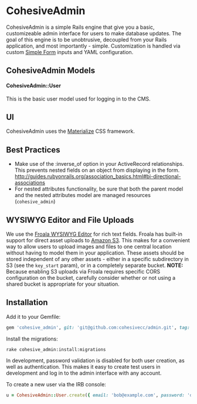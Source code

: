 # CohesiveAdmin

CohesiveAdmin is a simple Rails engine that give you a basic, customizeable admin interface for users to make database updates. The goal of this engine is to be unobtrusive, decoupled from your Rails application, and most importantly - simple. Customization is handled via custom [Simple Form](https://github.com/plataformatec/simple_form) inputs and YAML configuration.

## CohesiveAdmin Models
#### CohesiveAdmin::User
This is the basic user model used for logging in to the CMS.

## UI
CohesiveAdmin uses the [Materialize](http://materializecss.com/) CSS framework.


## Best Practices
  * Make use of the :inverse_of option in your ActiveRecord relationships. This prevents nested fields on an object from displaying in the form. http://guides.rubyonrails.org/association_basics.html#bi-directional-associations
  * For nested attributes functionality, be sure that both the parent model and the nested attributes model are managed resources (`cohesive_admin`)

## WYSIWYG Editor and File Uploads
We use the [Froala WYSIWYG Editor](https://www.froala.com/wysiwyg-editor) for rich text fields. Froala has built-in support for direct asset uploads to [Amazon S3](https://aws.amazon.com/s3/). This makes for a convenient way to allow users to upload images and files to one central location without having to model them in your application. These assets should be stored independent of any other assets - either in a specific subdirectory in S3 (see the `key_start` param), or in a completely separate bucket. **NOTE:** Because enabling S3 uploads via Froala requires specific CORS configuration on the bucket, carefully consider whether or not using a shared bucket is appropriate for your situation.


## Installation
Add it to your Gemfile:

```ruby
gem 'cohesive_admin', git: 'git@github.com:cohesivecc/admin.git', tag: "<specific tag number here>"
```

Install the migrations:

```console
rake cohesive_admin:install:migrations
```

In development, password validation is disabled for both user creation, as well as authentication. This makes it easy to create test users in development and log in to the admin interface with any account.

To create a new user via the IRB console:

```ruby
u = CohesiveAdmin::User.create({ email: 'bob@example.com', password: 'doesNOTmatter', name: 'Admin User' })
```
